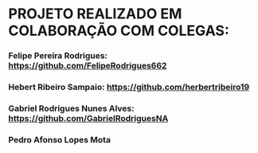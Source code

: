 # PROJETO REALIZADO EM COLABORAÇÃO COM COLEGAS:
### Felipe Pereira Rodrigues: https://github.com/FelipeRodrigues662
### Hebert Ribeiro Sampaio: https://github.com/herbertribeiro19
### Gabriel Rodrigues Nunes Alves: https://github.com/GabrielRodriguesNA
### Pedro Afonso Lopes Mota
